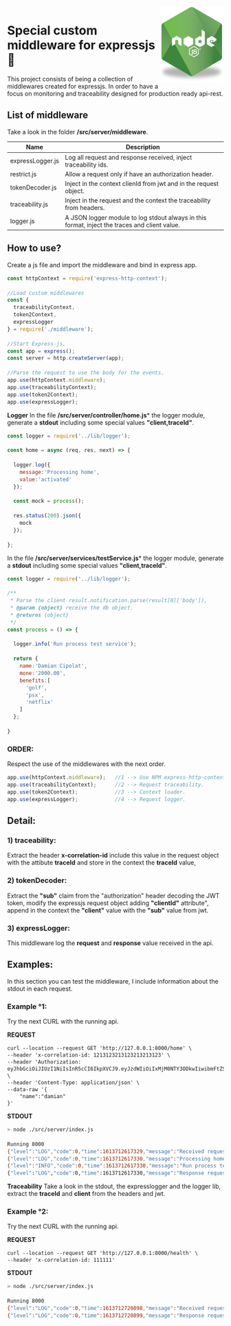 <img src="https://github.com/damiancipolat/node-bff/blob/master/doc/node.png?raw=true" width="150px" align="right" />

# Special custom middleware for expressjs 🚀
This project consists of being a collection of middlewares created for expressjs. In order to have a focus on monitoring and traceability designed for production ready api-rest.

## List of middleware
Take a look in the folder **/src/server/middleware**.

| Name | Description  |
|-------------|--------|
|expressLogger.js | Log all request and response received, inject traceability ids. |
|restrict.js | Allow a request only if have an authorization header. |
|tokenDecoder.js | Inject in the context clienId from jwt and in the request object. |
|traceability.js | Inject in the request and the context the traceability from headers. |
|logger.js | A JSON logger module to log stdout always in this format, inject the traces and client value. |

## How to use?
Create a js file and import the middleware and bind in express app.

```js
const httpContext = require('express-http-context');

//Load custom middlewares
const {
  traceabilityContext,
  token2Context,
  expressLogger
} = require('./middleware');

//Start Express-js.
const app = express();
const server = http.createServer(app);

//Parse the request to use the body for the events.
app.use(httpContext.middleware);
app.use(traceabilityContext);
app.use(token2Context);
app.use(expressLogger);
```

**Logger**
In the file **/src/server/controller/home.js*** the logger module, generate a **stdout** including some special values **"client,traceId"**.

```js
const logger = require('../lib/logger');

const home = async (req, res, next) => {  

  logger.log({
    message:'Processing home',
    value:'activated'
  });

  const mock = process();

  res.status(200).json({
    mock
  });

};
```

In the file **/src/server/services/testService.js*** the logger module, generate a **stdout** including some special values **"client,traceId"**.

```js
const logger = require('../lib/logger');

/**
 * Parse the client result.notification.parse(result[0]['body']),
 * @param {object} receive the db object.
 * @returns {object}
 */
const process = () => {

  logger.info('Run process test service');

  return {
    name:'Damian Cipolat',
    mone:'2000.00',
    benefits:[
      'golf',
      'psx',
      'netflix'
    ]
  };

}
```

### ORDER:
Respect the use of the middlewares with the next order.

```js
app.use(httpContext.middleware);   //1 --> Use NPM express-http-context module.
app.use(traceabilityContext);      //2 --> Request traceability.
app.use(token2Context);            //3 --> Context loader.
app.use(expressLogger);            //4 --> Request logger. 
```

## Detail:

### 1) **traceability**:
Extract the header **x-correlation-id** include this value in the request object with the attibute **traceId** and store in the context the **traceId** value,

### 2) **tokenDecoder**:
Extract the **"sub"** claim from the "authorization" header decoding the JWT token, modify the expressjs request object adding **"clientId"** attribute",
append in the context the **"client"** value with the **"sub"** value from jwt.

### 3) **expressLogger**:
This middleware log the **request** and **response** value received in the api.

## Examples:
In this section you can test the middleware, I include information about the stdout in each request.

### Example °1:
Try the next CURL with the running api.

**REQUEST**
```console
curl --location --request GET 'http://127.0.0.1:8000/home' \
--header 'x-correlation-id: 1213123213123213213123' \
--header 'Authorization: eyJhbGciOiJIUzI1NiIsInR5cCI6IkpXVCJ9.eyJzdWIiOiIxMjM0NTY3ODkwIiwibmFtZSI6IkpvaG4gRG9lIiwiaWF0IjoxNTE2MjM5MDIyfQ.SflKxwRJSMeKKF2QT4fwpMeJf36POk6yJV_adQssw5c' \
--header 'Content-Type: application/json' \
--data-raw '{
    "name":"damian"
}'
```

**STDOUT**
```bash
> node ./src/server/index.js

Running 8000
{"level":"LOG","code":0,"time":1613712617329,"message":"Received request","url":"/home","method":"GET","traceId":"1213123213123213213123","client":"1234567890"}
{"level":"LOG","code":0,"time":1613712617330,"message":"Processing home","value":"activated","traceId":"1213123213123213213123","client":"1234567890"}
{"level":"INFO","code":0,"time":1613712617330,"message":"Run process test service","traceId":"1213123213123213213123","client":"1234567890"}
{"level":"LOG","code":0,"time":1613712617330,"message":"Response request","url":"/","status":200,"method":"GET","traceId":"1213123213123213213123","client":"1234567890","response":{"mock":{"name":"Damian Cipolat","mone":"2000.00","benefits":["golf","psx","netflix"]}}}
```

**Traceability**
Take a look in the stdout, the expresslogger and the logger lib, extract the **traceId** and **client** from the headers and jwt.


### Example °2:
Try the next CURL with the running api.

**REQUEST**
```console
curl --location --request GET 'http://127.0.0.1:8000/health' \
--header 'x-correlation-id: 111111'
```

**STDOUT**
```bash
> node ./src/server/index.js

Running 8000
{"level":"LOG","code":0,"time":1613712720898,"message":"Received request","url":"/health","method":"GET","traceId":"111111"}
{"level":"LOG","code":0,"time":1613712720899,"message":"Response request","url":"/","status":201,"method":"GET","traceId":"111111","response":{"health":"OK"}}
```
